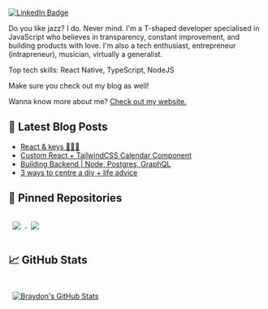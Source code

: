 [![LinkedIn Badge](https://img.shields.io/badge/LinkedIn-Profile-informational?style=flat&logo=linkedin&logoColor=white&color=0D76A8)](https://www.linkedin.com/in/daliborbelic/)

Do you like jazz? I do. Never mind. I'm a T-shaped developer specialised in JavaScript who believes in transparency, constant improvement, and building products with love. I'm also a tech enthusiast, entrepreneur (intrapreneur), musician, virtually a generalist.

Top tech skills: React Native, TypeScript, NodeJS

Make sure you check out my blog as well!

Wanna know more about me? [Check out my website.](https://daliborbelic.com/)

## 📩 Latest Blog Posts

<!-- BLOG-POST-LIST:START -->
- [React &amp; keys 🔑🔑🔑](https://blog.daliborbelic.com/react-and-keys)
- [Custom React + TailwindCSS Calendar Component](https://blog.daliborbelic.com/custom-react-tailwindcss-calendar-component)
- [Building Backend | Node, Postgres, GraphQL](https://blog.daliborbelic.com/building-backend-or-node-postgres-graphql)
- [3 ways to centre a div + life advice](https://blog.daliborbelic.com/3-ways-to-centre-a-div-life-advice)
<!-- BLOG-POST-LIST:END -->

## 📌 Pinned Repositories

<a href="https://github.com/daliboru/calendar">
  <img align="center" style="margin:1rem 0.5rem" src="https://github-readme-stats.vercel.app/api/pin/?username=daliboru&repo=calendar&title_color=ffffff&text_color=c9cacc&icon_color=4AB197&bg_color=1A2B34" />
</a>
<a href="https://github.com/daliboru/smb-server">
  <img align="center" style="margin:1rem 0.5rem" src="https://github-readme-stats.vercel.app/api/pin/?username=daliboru&repo=smb-server&title_color=ffffff&text_color=c9cacc&icon_color=4AB197&bg_color=1A2B34" />
</a>

## &#x1f4c8; GitHub Stats

<br>

<a href="https://github.com/daliboru">
  <img align="center" style="margin:0.5rem" src="https://github-readme-stats.vercel.app/api?username=daliboru&show_icons=true&line_height=27&count_private=true&title_color=ffffff&text_color=c9cacc&icon_color=4AB097&bg_color=1A2B34" alt="Braydon's GitHub Stats" />
</a>

<br>


